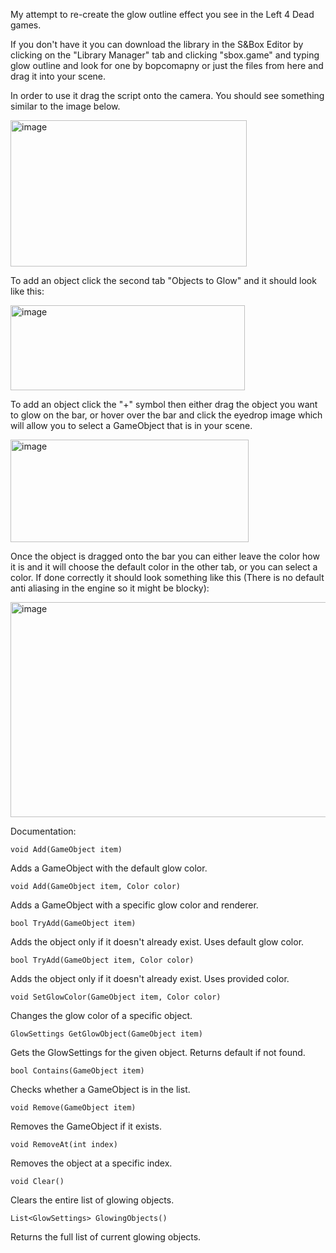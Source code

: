 My attempt to re-create the glow outline effect you see in the Left 4 Dead games.

If you don't have it you can download the library in the S&Box Editor by clicking on the "Library Manager" tab and clicking "sbox.game" and typing glow outline and look for one by bopcomapny or just the files from here and drag it into your scene.

In order to use it drag the script onto the camera. You should see something similar to the image below.

<img width="378" height="234" alt="image" src="https://github.com/user-attachments/assets/0c882142-7467-469b-9e09-7ac05b9d898b" />

To add an object click the second tab "Objects to Glow" and it should look like this:

<img width="375" height="136" alt="image" src="https://github.com/user-attachments/assets/24554e84-22ed-4cf1-a067-7bdf62e3176a" />

To add an object click the "+" symbol then either drag the object you want to glow on the bar, or hover over the bar and click the eyedrop image which will allow you to select a GameObject that is in your scene.

<img width="381" height="164" alt="image" src="https://github.com/user-attachments/assets/71d0958f-8dda-4d60-a84c-386d655115d7" />

Once the object is dragged onto the bar you can either leave the color how it is and it will choose the default color in the other tab, or you can select a color. If done correctly it should look something like this (There is no default anti aliasing in the engine so it might be blocky):

<img width="631" height="344" alt="image" src="https://github.com/user-attachments/assets/18261743-3910-48ee-a828-f849add33a5e" />


Documentation:

`void Add(GameObject item)`

Adds a GameObject with the default glow color.

`void Add(GameObject item, Color color)`

Adds a GameObject with a specific glow color and renderer.

`bool TryAdd(GameObject item)`

Adds the object only if it doesn't already exist. Uses default glow color.

`bool TryAdd(GameObject item, Color color)`

Adds the object only if it doesn't already exist. Uses provided color.

`void SetGlowColor(GameObject item, Color color)`

Changes the glow color of a specific object.

`GlowSettings GetGlowObject(GameObject item)`

Gets the GlowSettings for the given object. Returns default if not found.

`bool Contains(GameObject item)`

Checks whether a GameObject is in the list.

`void Remove(GameObject item)`

Removes the GameObject if it exists.

`void RemoveAt(int index)`

Removes the object at a specific index.

`void Clear()`

Clears the entire list of glowing objects.

`List<GlowSettings> GlowingObjects()`

Returns the full list of current glowing objects.
